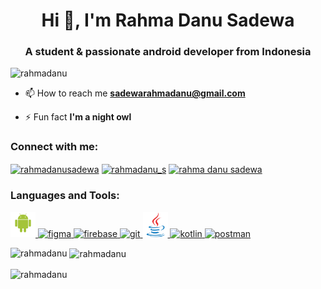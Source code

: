 <h1 align="center">Hi 👋, I'm Rahma Danu Sadewa</h1>
<h3 align="center">A student & passionate android developer from Indonesia</h3>

<p align="left"> <img src="https://komarev.com/ghpvc/?username=rahmadanu&label=Profile%20views&color=0e75b6&style=flat" alt="rahmadanu" /> </p>

- 📫 How to reach me **sadewarahmadanu@gmail.com**

- ⚡ Fun fact **I'm a night owl**

<h3 align="left">Connect with me:</h3>
<p align="left">
<a href="https://linkedin.com/in/rahmadanusadewa" target="blank"><img align="center" src="https://raw.githubusercontent.com/rahuldkjain/github-profile-readme-generator/master/src/images/icons/Social/linked-in-alt.svg" alt="rahmadanusadewa" height="30" width="40" /></a>
<a href="https://instagram.com/rahmadanu_s" target="blank"><img align="center" src="https://raw.githubusercontent.com/rahuldkjain/github-profile-readme-generator/master/src/images/icons/Social/instagram.svg" alt="rahmadanu_s" height="30" width="40" /></a>
<a href="https://www.youtube.com/channel/UCNrOuF6KWVazPyTN5zbeJ6Q" target="blank"><img align="center" src="https://raw.githubusercontent.com/rahuldkjain/github-profile-readme-generator/master/src/images/icons/Social/youtube.svg" alt="rahma danu sadewa" height="30" width="40" /></a>
</p>

<h3 align="left">Languages and Tools:</h3>
<p align="left"> <a href="https://developer.android.com" target="_blank" rel="noreferrer"> <img src="https://raw.githubusercontent.com/devicons/devicon/master/icons/android/android-original-wordmark.svg" alt="android" width="40" height="40"/> </a> <a href="https://www.figma.com/" target="_blank" rel="noreferrer"> <img src="https://www.vectorlogo.zone/logos/figma/figma-icon.svg" alt="figma" width="40" height="40"/> </a> <a href="https://firebase.google.com/" target="_blank" rel="noreferrer"> <img src="https://www.vectorlogo.zone/logos/firebase/firebase-icon.svg" alt="firebase" width="40" height="40"/> </a> <a href="https://git-scm.com/" target="_blank" rel="noreferrer"> <img src="https://www.vectorlogo.zone/logos/git-scm/git-scm-icon.svg" alt="git" width="40" height="40"/> </a> <a href="https://www.java.com" target="_blank" rel="noreferrer"> <img src="https://raw.githubusercontent.com/devicons/devicon/master/icons/java/java-original.svg" alt="java" width="40" height="40"/> </a> <a href="https://kotlinlang.org" target="_blank" rel="noreferrer"> <img src="https://www.vectorlogo.zone/logos/kotlinlang/kotlinlang-icon.svg" alt="kotlin" width="40" height="40"/> </a> <a href="https://postman.com" target="_blank" rel="noreferrer"> <img src="https://www.vectorlogo.zone/logos/getpostman/getpostman-icon.svg" alt="postman" width="40" height="40"/> </a> </p>

<p><img align="left" src="https://github-readme-stats.vercel.app/api/top-langs?username=rahmadanu&show_icons=true&locale=en&layout=compact" alt="rahmadanu" /></p>

<p>&nbsp;<img align="center" src="https://github-readme-stats.vercel.app/api?username=rahmadanu&show_icons=true&locale=en" alt="rahmadanu" /></p>

<p><img align="center" src="https://github-readme-streak-stats.herokuapp.com/?user=rahmadanu&" alt="rahmadanu" /></p>
